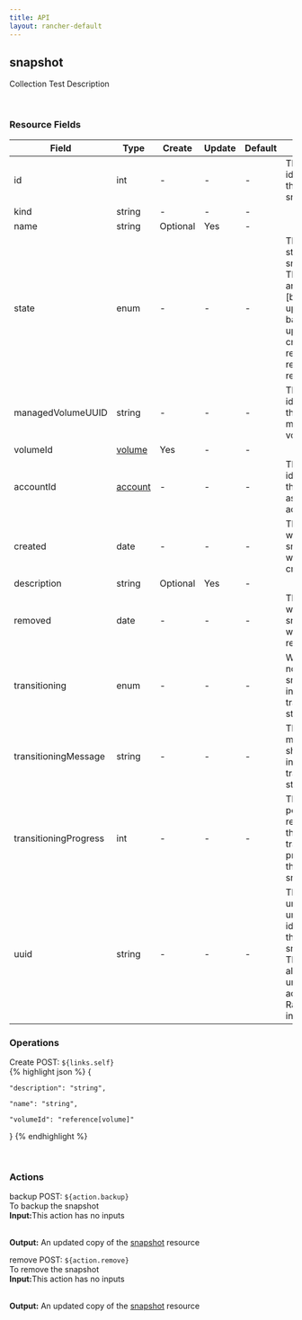 ```yaml
---
title: API
layout: rancher-default
---
```


## snapshot

Collection Test Description

​
### Resource Fields

Field | Type | Create | Update | Default | Notes
---|---|---|---|---|---
id | int | - | - | - | The unique identifier for the snapshot
kind | string | - | - | - | 
name | string | Optional | Yes | - | 
state | enum | - | - | - | The current state of the snapshot. The options are [backed-up, backing-up, created, creating, removed, removing, requested].
managedVolumeUUID | string | - | - | - | The unique identifier of the managed volume
volumeId | [volume]({{site.baseurl}}/rancher/api/volume/) | Yes | - | - | 
accountId | [account]({{site.baseurl}}/rancher/api/account/) | - | - | - | The unique identifier for the associated account
created | date | - | - | - | The date of when the snapshot was created.
description | string | Optional | Yes | - | 
removed | date | - | - | - | The date of when the snapshot was removed
transitioning | enum | - | - | - | Whether or not the snapshot is in a transitioning state
transitioningMessage | string | - | - | - | The message to show while in a transitioning state
transitioningProgress | int | - | - | - | The percentage remaining in the transitioning process of the snapshot
uuid | string | - | - | - | The universally unique identifier for the snapshot. This will always be unique across Rancher installations.





### Operations



<span class="action">
<span class="header">
Create
<span class="headerright">POST:  <code>${links.self}</code></span>
</span>
<div class="action-contents">
{% highlight json %} 
{

	"description": "string",

	"name": "string",

	"volumeId": "reference[volume]"

} 
{% endhighlight %}
</div>
</span>












​
### Actions

<span class="action">
<span class="header">
backup
<span class="headerright">POST:  <code>${action.backup}</code></span>
</span>
<div class="action-contents">
To backup the snapshot
<br>

<span class="input">
<strong>Input:</strong>This action has no inputs
<br>

<br>
</span>

<span class="output"><strong>Output:</strong> An updated copy of the <a href="/rancher/api/snapshot/">snapshot</a> resource
</span>
</div>
</span>
</span>
</span>

<span class="action">
<span class="header">
remove
<span class="headerright">POST:  <code>${action.remove}</code></span>
</span>
<div class="action-contents">
To remove the snapshot
<br>

<span class="input">
<strong>Input:</strong>This action has no inputs
<br>

<br>
</span>

<span class="output"><strong>Output:</strong> An updated copy of the <a href="/rancher/api/snapshot/">snapshot</a> resource
</span>
</div>
</span>
</span>
</span>

